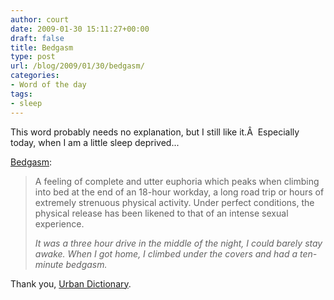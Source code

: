 ```yaml
---
author: court
date: 2009-01-30 15:11:27+00:00
draft: false
title: Bedgasm
type: post
url: /blog/2009/01/30/bedgasm/
categories:
- Word of the day
tags:
- sleep
---
```


This word probably needs no explanation, but I still like it.Â  Especially today, when I am a little sleep deprived...

[Bedgasm](http://www.urbandictionary.com/define.php?term=bedgasm&defid=2451094):


<blockquote>A feeling of complete and utter euphoria which peaks when climbing into bed at the end of an 18-hour workday, a long road trip or hours of extremely strenuous physical activity. Under perfect conditions, the physical release has been likened to that of an intense sexual experience.

_It was a three hour drive in the middle of the night, I could barely stay awake. When I got home, I climbed under the covers and had a ten-minute bedgasm._</blockquote>


Thank you, [Urban Dictionary](http://urbandictionary.com).
